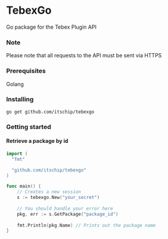 # TebexGo
Go package for the Tebex Plugin API

### Note
Please note that all requests to the API must be sent via HTTPS

### Prerequisites
Golang

### Installing

```
go get github.com/itschip/tebexgo
```

### Getting started

#### Retrieve a package by id

```go
import (
  "fmt"

  "github.com/itschip/tebexgo"
)

func main() {
	// Creates a new session
	s := tebexgo.New("your_secret")
	
	// You should handle your error here
	pkg, err := s.GetPackage("package_id")
	
	fmt.Println(pkg.Name) // Prints out the package name
}
```